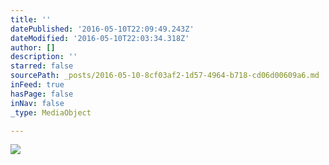 ```yaml
---
title: ''
datePublished: '2016-05-10T22:09:49.243Z'
dateModified: '2016-05-10T22:03:34.318Z'
author: []
description: ''
starred: false
sourcePath: _posts/2016-05-10-8cf03af2-1d57-4964-b718-cd06d00609a6.md
inFeed: true
hasPage: false
inNav: false
_type: MediaObject

---
```

![](https://the-grid-user-content.s3-us-west-2.amazonaws.com/46b1f46c-28c9-49f9-a05c-eea138a33510.jpg)
